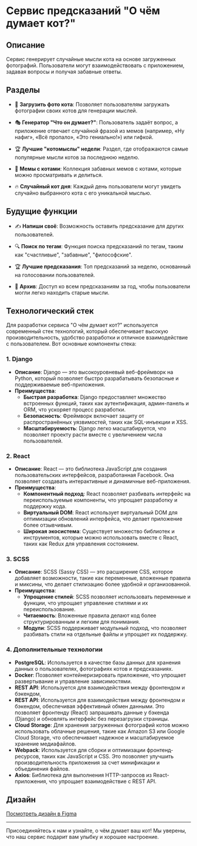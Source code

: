 # Сервис предсказаний "О чём думает кот?"

## Описание
Сервис генерирует случайные мысли кота на основе загруженных фотографий. Пользователи могут взаимодействовать с приложением, задавая вопросы и получая забавные ответы.

## Разделы

- 📸 **Загрузить фото кота**: Позволяет пользователям загружать фотографии своих котов для генерации мыслей.
  
- 🎭 **Генератор "Что он думает?"**: Пользователь задаёт вопрос, а приложение отвечает случайной фразой из мемов (например, «Ну нафиг», «Всё пропало», «Это гениально!») или гифкой.

- 🏆 **Лучшие "котомыслы" недели**: Раздел, где отображаются самые популярные мысли котов за последнюю неделю.

- 👀 **Мемы с котами**: Коллекция забавных мемов с котами, которые можно просматривать и делиться.

- 🔥 **Случайный кот дня**: Каждый день пользователи могут увидеть случайно выбранного кота с его уникальной мыслью.

## Будущие функции

- ✍ **Напиши своё**: Возможность оставить предсказание для других пользователей.

- 🔍 **Поиск по тегам**: Функция поиска предсказаний по тегам, таким как "счастливые", "забавные", "философские".

- 🏆 **Лучшие предсказания**: Топ предсказаний за неделю, основанный на голосовании пользователей.

- 📜 **Архив**: Доступ ко всем предсказаниям за год, чтобы пользователи могли легко находить старые мысли.

## Технологический стек

Для разработки сервиса "О чём думает кот?" используется современный стек технологий, который обеспечивает высокую производительность, удобство разработки и отличное взаимодействие с пользователем. Вот основные компоненты стека:

### 1. **Django**
- **Описание**: Django — это высокоуровневый веб-фреймворк на Python, который позволяет быстро разрабатывать безопасные и поддерживаемые веб-приложения.
- **Преимущества**:
  - **Быстрая разработка**: Django предоставляет множество встроенных функций, таких как аутентификация, админ-панель и ORM, что ускоряет процесс разработки.
  - **Безопасность**: Фреймворк включает защиту от распространённых уязвимостей, таких как SQL-инъекции и XSS.
  - **Масштабируемость**: Django легко масштабируется, что позволяет проекту расти вместе с увеличением числа пользователей.

### 2. **React**
- **Описание**: React — это библиотека JavaScript для создания пользовательских интерфейсов, разработанная Facebook. Она позволяет создавать интерактивные и динамичные веб-приложения.
- **Преимущества**:
  - **Компонентный подход**: React позволяет разбивать интерфейс на переиспользуемые компоненты, что упрощает разработку и поддержку кода.
  - **Виртуальный DOM**: React использует виртуальный DOM для оптимизации обновлений интерфейса, что делает приложение более отзывчивым.
  - **Широкая экосистема**: Существует множество библиотек и инструментов, которые можно использовать вместе с React, таких как Redux для управления состоянием.

### 3. **SCSS**
- **Описание**: SCSS (Sassy CSS) — это расширение CSS, которое добавляет возможности, такие как переменные, вложенные правила и миксины, что делает стилизацию более удобной и организованной.
- **Преимущества**:
  - **Упрощение стилей**: SCSS позволяет использовать переменные и функции, что упрощает управление стилями и их переиспользование.
  - **Читаемость**: Вложенные правила делают код более структурированным и легким для понимания.
  - **Модули**: SCSS поддерживает модульный подход, что позволяет разбивать стили на отдельные файлы и упрощает их поддержку.

### 4. **Дополнительные технологии**
- **PostgreSQL**: Используется в качестве базы данных для хранения данных о пользователях, фотографиях котов и предсказаниях.
- **Docker**: Позволяет контейнеризировать приложение, что упрощает развертывание и управление зависимостями.
- **REST API**: Используется для взаимодействия между фронтендом и бэкендом,
- **REST API**: Используется для взаимодействия между фронтендом и бэкендом, обеспечивая эффективный обмен данными. Это позволяет фронтенду (React) запрашивать данные у бэкенда (Django) и обновлять интерфейс без перезагрузки страницы.
- **Cloud Storage**: Для хранения загруженных фотографий котов можно использовать облачные решения, такие как Amazon S3 или Google Cloud Storage, что обеспечивает надежное и масштабируемое хранение медиафайлов.
- **Webpack**: Используется для сборки и оптимизации фронтенд-ресурсов, таких как JavaScript и CSS. Это позволяет улучшить производительность приложения за счет минификации и объединения файлов.
- **Axios**: Библиотека для выполнения HTTP-запросов из React-приложения, что упрощает взаимодействие с REST API.

## Дизайн
[Посмотреть дизайн в Figma](https://www.figma.com/design/WuEwUYjqiPoeyDRd5MV9TK/%D1%81%D1%8B%D1%81?t=YQhwwr1Mp4BeauC8-0)

---

Присоединяйтесь к нам и узнайте, о чём думает ваш кот! Мы уверены, что наш сервис подарит вам улыбку и хорошее настроение.
